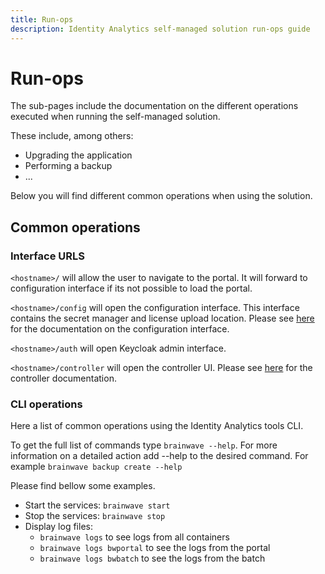 ```yaml
---
title: Run-ops
description: Identity Analytics self-managed solution run-ops guide
---
```


# Run-ops

The sub-pages include the documentation on the different operations executed when running the self-managed solution.  

These include, among others:  

- Upgrading the application
- Performing a backup  
- ...

Below you will find different common operations when using the solution.  

## Common operations

### Interface URLS

`<hostname>/` will allow the user to navigate to the portal. It will forward to configuration interface if its not possible to load the portal.  

`<hostname>/config` will open the configuration interface. This interface contains the secret manager and license upload location. Please see [here](/configuration/config-ui) for the documentation on the configuration interface.  

`<hostname>/auth` will open Keycloak admin interface.  

`<hostname>/controller` will open the controller UI. Please see [here](/containers/controller) for the controller documentation.  

### CLI operations

Here a list of common operations using the Identity Analytics tools CLI.  

To get the full list of commands type `brainwave --help`. For more information on a detailed action add --help to the desired command. For example `brainwave backup create --help`  

Please find bellow some examples.

- Start the services: `brainwave start`
- Stop the services: `brainwave stop`
- Display log files:  
  - `brainwave logs` to see logs from all containers
  - `brainwave logs bwportal` to see the logs from the portal
  - `brainwave logs bwbatch` to see the logs from the batch
